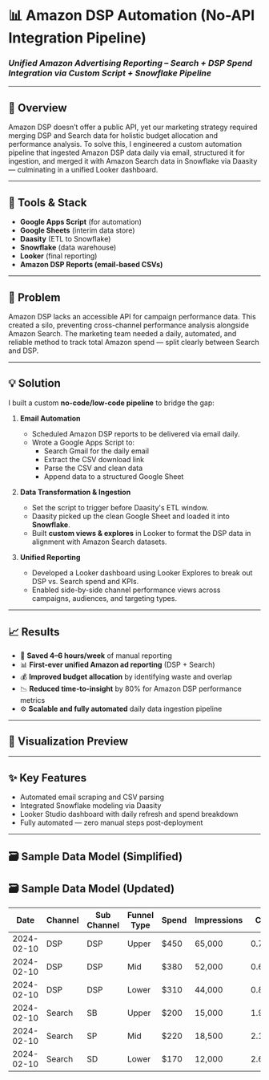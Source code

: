 # 📊 Amazon DSP Automation (No-API Integration Pipeline)

### *Unified Amazon Advertising Reporting – Search + DSP Spend Integration via Custom Script + Snowflake Pipeline*

---

## 🚀 Overview

Amazon DSP doesn’t offer a public API, yet our marketing strategy required merging DSP and Search data for holistic budget allocation and performance analysis. To solve this, I engineered a custom automation pipeline that ingested Amazon DSP data daily via email, structured it for ingestion, and merged it with Amazon Search data in Snowflake via Daasity — culminating in a unified Looker dashboard.

---

## 🔧 Tools & Stack

- **Google Apps Script** (for automation)
- **Google Sheets** (interim data store)
- **Daasity** (ETL to Snowflake)
- **Snowflake** (data warehouse)
- **Looker** (final reporting)
- **Amazon DSP Reports (email-based CSVs)**

---

## 🧠 Problem

Amazon DSP lacks an accessible API for campaign performance data. This created a silo, preventing cross-channel performance analysis alongside Amazon Search. The marketing team needed a daily, automated, and reliable method to track total Amazon spend — split clearly between Search and DSP.

---

## 💡 Solution

I built a custom **no-code/low-code pipeline** to bridge the gap:

1. **Email Automation**  
   - Scheduled Amazon DSP reports to be delivered via email daily.
   - Wrote a Google Apps Script to:
     - Search Gmail for the daily email
     - Extract the CSV download link
     - Parse the CSV and clean data
     - Append data to a structured Google Sheet

2. **Data Transformation & Ingestion**
   - Set the script to trigger before Daasity's ETL window.
   - Daasity picked up the clean Google Sheet and loaded it into **Snowflake**.
   - Built **custom views & explores** in Looker to format the DSP data in alignment with Amazon Search datasets.

3. **Unified Reporting**
   - Developed a Looker dashboard using Looker Explores to break out DSP vs. Search spend and KPIs.
   - Enabled side-by-side channel performance views across campaigns, audiences, and targeting types.

---

## 📈 Results

- 🔄 **Saved 4–6 hours/week** of manual reporting
- 📊 **First-ever unified Amazon ad reporting** (DSP + Search)
- 💰 **Improved budget allocation** by identifying waste and overlap
- 📉 **Reduced time-to-insight** by 80% for Amazon DSP performance metrics
- ⚙️ **Scalable and fully automated** daily data ingestion pipeline

---

## 📎 Visualization Preview



---

## ✨ Key Features

- Automated email scraping and CSV parsing
- Integrated Snowflake modeling via Daasity
- Looker Studio dashboard with daily refresh and spend breakdown
- Fully automated — zero manual steps post-deployment

---

## 🗃 Sample Data Model (Simplified)

## 🗃 Sample Data Model (Updated)

| Date       | Channel | Sub Channel | Funnel Type | Spend | Impressions | CTR   | ROAS |
|------------|---------|-------------|-------------|--------|-------------|-------|------|
| 2024-02-10 | DSP     | DSP         | Upper       | $450   | 65,000      | 0.70% | 2.3  |
| 2024-02-10 | DSP     | DSP         | Mid         | $380   | 52,000      | 0.65% | 1.9  |
| 2024-02-10 | DSP     | DSP         | Lower       | $310   | 44,000      | 0.85% | 2.7  |
| 2024-02-10 | Search  | SB          | Upper       | $200   | 15,000      | 1.90% | 3.2  |
| 2024-02-10 | Search  | SP          | Mid         | $220   | 18,500      | 2.10% | 4.0  |
| 2024-02-10 | Search  | SD          | Lower       | $170   | 12,000      | 2.60% | 5.1  |

